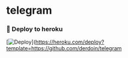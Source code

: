 # telegram 

### 🚀 Deploy to heroku
[![Deploy](https://www.herokucdn.com/deploy/button.svg)](https://heroku.com/deploy?template=https://github.com/derdoin/telegram
